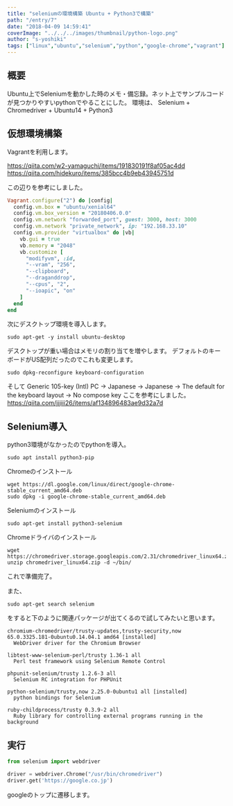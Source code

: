 ```yaml
---
title: "seleniumの環境構築 Ubuntu + Python3で構築"
path: "/entry/7"
date: "2018-04-09 14:59:41"
coverImage: "../../../images/thumbnail/python-logo.png"
author: "s-yoshiki"
tags: ["linux","ubuntu","selenium","python","google-chrome","vagrant"]
---
```


## 概要

Ubuntu上でSeleniumを動かした時のメモ・備忘録。ネット上でサンプルコードが見つかりやすいpythonでやることにした。
環境は、 Selenium + Chromedriver + Ubuntu14 + Python3

## 仮想環境構築

Vagrantを利用します。

<a href="https://qiita.com/w2-yamaguchi/items/191830191f8af05ac4dd">
https://qiita.com/w2-yamaguchi/items/191830191f8af05ac4dd</a>

<a href="https://qiita.com/hidekuro/items/385bcc4b9eb43945751d">
https://qiita.com/hidekuro/items/385bcc4b9eb43945751d</a>

この辺りを参考にしました。

```ruby
Vagrant.configure("2") do |config|
  config.vm.box = "ubuntu/xenial64"
  config.vm.box_version = "20180406.0.0"
  config.vm.network "forwarded_port", guest: 3000, host: 3000
  config.vm.network "private_network", ip: "192.168.33.10"
  config.vm.provider "virtualbox" do |vb|
    vb.gui = true
    vb.memory = "2048"
    vb.customize [
      "modifyvm", :id,
      "--vram", "256",
      "--clipboard",
      "--draganddrop",
      "--cpus", "2",
      "--ioapic", "on"
    ]
  end
end
```

次にデスクトップ環境を導入します。

```shell
sudo apt-get -y install ubuntu-desktop
```

デスクトップが重い場合はメモリの割り当てを増やします。
デフォルトのキーボードがUS配列だったのでこれも変更します。

```shell
sudo dpkg-reconfigure keyboard-configuration
```

そして
Generic 105-key (Intl) PC → Japanese → Japanese → The default for the keyboard layout → No compose key
ここを参考にしました。
<a href="https://qiita.com/jjjiii26/items/af134896483ae9d32a7d">https://qiita.com/jjjiii26/items/af134896483ae9d32a7d</a>

## Selenium導入

python3環境がなかったのでpythonを導入。

```shell
sudo apt install python3-pip
```

Chromeのインストール

```shell
wget https://dl.google.com/linux/direct/google-chrome-stable_current_amd64.deb
sudo dpkg -i google-chrome-stable_current_amd64.deb
```

Seleniumのインストール

```shell
sudo apt-get install python3-selenium
```

Chromeドライバのインストール

```shell
wget https://chromedriver.storage.googleapis.com/2.31/chromedriver_linux64.zip
unzip chromedriver_linux64.zip -d ~/bin/
```

これで準備完了。

また、

```shell
sudo apt-get search selenium
```

をすると下のように関連パッケージが出てくるので試してみたいと思います。

```shell
chromium-chromedriver/trusty-updates,trusty-security,now 65.0.3325.181-0ubuntu0.14.04.1 amd64 [installed]
  WebDriver driver for the Chromium Browser

libtest-www-selenium-perl/trusty 1.36-1 all
  Perl test framework using Selenium Remote Control

phpunit-selenium/trusty 1.2.6-3 all
  Selenium RC integration for PHPUnit

python-selenium/trusty,now 2.25.0-0ubuntu1 all [installed]
  python bindings for Selenium

ruby-childprocess/trusty 0.3.9-2 all
  Ruby library for controlling external programs running in the background
```

## 実行

```python
from selenium import webdriver

driver = webdriver.Chrome("/usr/bin/chromedriver")
driver.get('https://google.co.jp')
```

googleのトップに遷移します。
